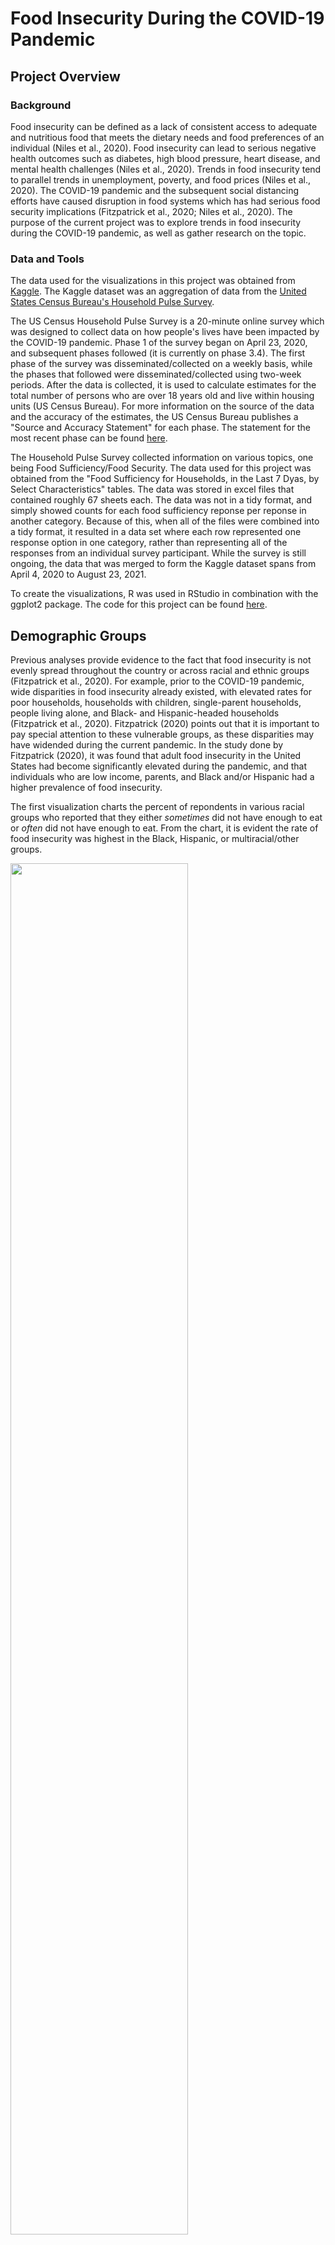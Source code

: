 # Food Insecurity During the COVID-19 Pandemic
## Project Overview
### Background
Food insecurity can be defined as a lack of consistent access to adequate and nutritious food that meets the dietary needs and food preferences of an individual (Niles et al., 2020). Food insecurity can lead to serious negative health outcomes such as diabetes, high blood pressure, heart disease, and mental health challenges (Niles et al., 2020). Trends in food insecurity tend to parallel trends in unemployment, poverty, and food prices (Niles et al., 2020). The COVID-19 pandemic and the subsequent social distancing efforts have caused disruption in food systems which has had serious food security implications (Fitzpatrick et al., 2020; Niles et al., 2020). The purpose of the current project was to explore trends in food insecurity during the COVID-19 pandemic, as well as gather research on the topic. 

### Data and Tools
The data used for the visualizations in this project was obtained from [Kaggle](https://www.kaggle.com/datasets/jackogozaly/pulse-survey-food-insecurity-data). The Kaggle dataset was an aggregation of data from the [United States Census Bureau's Household Pulse Survey](https://www.census.gov/programs-surveys/household-pulse-survey/data.html). 

The US Census Household Pulse Survey is a 20-minute online survey which was designed to collect data on how people's lives have been impacted by the COVID-19 pandemic. Phase 1 of the survey began on April 23, 2020, and subsequent phases followed (it is currently on phase 3.4). The first phase of the survey was disseminated/collected on a weekly basis, while the phases that followed were disseminated/collected using two-week periods. After the data is collected, it is used to calculate estimates for the total number of persons who are over 18 years old and live within housing units (US Census Bureau). For more information on the source of the data and the accuracy of the estimates, the US Census Bureau publishes a "Source and Accuracy Statement" for each phase. The statement for the most recent phase can be found [here](https://www2.census.gov/programs-surveys/demo/technical-documentation/hhp/Phase3-4_Source_and_Accuracy_Week43.pdf). 

The Household Pulse Survey collected information on various topics, one being Food Sufficiency/Food Security. The data used for this project was obtained from the "Food Sufficiency for Households, in the Last 7 Dyas, by Select Characteristics" tables. The data was stored in excel files that contained roughly 67 sheets each. The data was not in a tidy format, and simply showed counts for each food sufficiency reponse per reponse in another category. Because of this, when all of the files were combined into a tidy format, it resulted in a data set where each row represented one response option in one category, rather than representing all of the responses from an individual survey participant. While the survey is still ongoing, the data that was merged to form the Kaggle dataset spans from April 4, 2020 to August 23, 2021.

To create the visualizations, R was used in RStudio in combination with the ggplot2 package. The code for this project can be found [here](Covid_Food_Security_Script.R). 

## Demographic Groups
Previous analyses provide evidence to the fact that food insecurity is not evenly spread throughout the country or across racial and ethnic groups (Fitzpatrick et al., 2020). For example, prior to the COVID-19 pandemic, wide disparities in food insecurity already existed, with elevated rates for poor households, households with children, single-parent households, people living alone, and Black- and Hispanic-headed households (Fitzpatrick et al., 2020). Fitzpatrick (2020) points out that it is important to pay special attention to these vulnerable groups, as these disparities may have widended during the current pandemic. In the study done by Fitzpatrick (2020), it was found that adult food insecurity in the United States had become significantly elevated during the pandemic, and that individuals who are low income, parents, and Black and/or Hispanic had a higher prevalence of food insecurity. 

The first visualization charts the percent of repondents in various racial groups who reported that they either *sometimes* did not have enough to eat or *often* did not have enough to eat. From the chart, it is evident the rate of food insecurity was highest in the Black, Hispanic, or multiracial/other groups.    

<img src="Resources/insecurity_race.png" height="75%" width="75%">    

To try to more easily visualize differences in the racial groups and to examine the most severe cases of food insecurity, the next visual charts only the percent of repondents who reported that they *often* did not have enough to eat. The disparities between the racial groups are still prevalent, but somewhat less so than the previous graph. Both graphs exhibit a spike at the beginning of the pandemic as well as a spike around January 2021. This January spike may be due to a surge in COVID-19 cases that happened during that time, which may have led to various food sources being closed/inaccessible. 

<img src="Resources/often_insecure_race.png" height="75%" width="75%"> 
   

<img src="Resources/coronavirus-data-explorer.png" height="75%" width="75%">    
*Obtained from [Our World in Data](https://ourworldindata.org/covid-cases). 

In addition to exploring disparities in food insecurity rates among racial groups, 
<img src="Resources/often_insecure_age.png" height="75%" width="75%">     

<img src="Resources/often_insecure_education.png" height="75%" width="75%">     

## Employment
<img src="Resources/covid_income.png" height="75%" width="75%">  

<img src="Resources/income_food.png" height="75%" width="75%">    

<img src="Resources/covid_retire.png" height="75%" width="75%">        

## Mental Health
<img src="Resources/general_anxiety.png" height="75%" width="75%">    

<img src="Resources/food_anxious.png" height="75%" width="75%">    

<img src="Resources/depression.png" height="75%" width="75%">    

<img src="Resources/food_depression.png" height="75%" width="75%">    

## Limitations


## Need Help? 
Do you need help getting food? If so, clicking on the link below will take you to the Feeding America food bank locator.

Feeding America Food Bank Locator : https://www.feedingamerica.org/need-help-find-food

From the Feeding America Website: 
> Even if a food bank looks far away, they can help you find food closer to home. Search by zip code or state using the food bank locator, and contact the food bank that serves your area.
>Food assistance is free, comfortable, and confidential. However, you may need to complete some paperwork when you check-in.
>Low or no contact options are also available in many areas, including seniors-only hours, drive-through pantries, expanded home delivery services, and more.

## References

